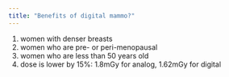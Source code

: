 ```yaml
---
title: "Benefits of digital mammo?"
---
```

1) women with denser breasts
2) women who are pre- or peri-menopausal
3) women who are less than 50 years old
4) dose is lower by 15%: 1.8mGy for analog, 1.62mGy for digital

